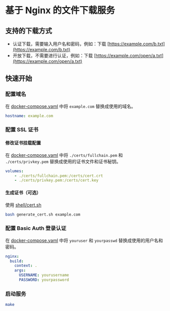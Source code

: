 # 基于 Nginx 的文件下载服务

## 支持的下载方式

- 认证下载，需要输入用户名和密码，例如：下载 [https://example.com/b.txt](https://example.com/b.txt)
- 开放下载，不需要进行认证，例如：下载 [https://example.com/open/a.txt](https://example.com/open/a.txt)

## 快速开始

### 配置域名

在 [docker-compose.yaml](./docker-compose.yaml) 中将 `example.com` 替换成使用的域名。

```yaml
hostname: example.com
```

### 配置 SSL 证书

#### 修改证书挂载配置

在 [docker-compose.yaml](./docker-compose.yaml) 中将 `./certs/fullchain.pem` 和 `./certs/privkey.pem` 替换成使用的证书文件和证书秘钥。

```yaml
volumes:
    - ./certs/fullchain.pem:/certs/cert.crt
    - ./certs/privkey.pem:/certs/cert.key
```

#### 生成证书（可选）

使用 [shell/cert.sh](../../shell/cert.sh)

```bash
bash generate_cert.sh example.com
```

### 配置 Basic Auth 登录认证

在 [docker-compose.yaml](./docker-compose.yaml) 中将 `youruser` 和 `yourpasswd` 替换成使用的用户名和密码。

```yaml
nginx:
  build:
    context: .
    args:
      USERNAME: yourusername
      PASSWORD: yourpassword
```

### 启动服务

```bash
make
```

